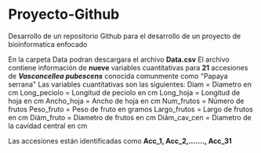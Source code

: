 # Proyecto-Github
Desarrollo de un repositorio Github para el desarrollo de un proyecto de bioinformatica enfocado


En la carpeta Data podran descargara el archivo **Data.csv**
El archivo contiene información de **nueve** variables cuantitativas para **21** accesiones de **_Vasconcellea pubescens_** conocida comunmente como "Papaya serrana"
Las variables cuantitativas son las siguientes: 
Diam = Diametro en cm
Long_peciolo = Longitud de peciolo en cm
Long_hoja = Longitud de hoja en cm
Ancho_hoja = Ancho de hoja en cm
Num_frutos = Número de frutos
Peso_fruto = Peso de fruto en gramos
Largo_frutos = Largo de frutos en cm
Diám_fruto = Diametro de frutos en cm
Diám_cav_cen = Diametro de la cavidad central en cm

Las accesiones están identificadas como **Acc_1, Acc_2,......., Acc_31**
